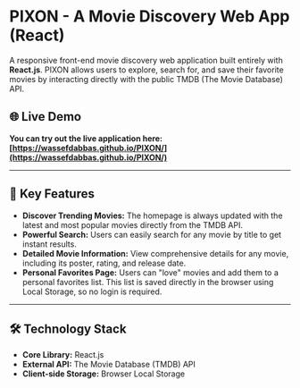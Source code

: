 # PIXON - A Movie Discovery Web App (React)

A responsive front-end movie discovery web application built entirely with **React.js**. PIXON allows users to explore, search for, and save their favorite movies by interacting directly with the public TMDB (The Movie Database) API.
<!-- If you have a live link for PIXON, put it here. This is the most important part! -->
## 🌐 Live Demo

**You can try out the live application here: [https://wassefdabbas.github.io/PIXON/](https://wassefdabbas.github.io/PIXON/)**

---

## 🚀 Key Features

*   **Discover Trending Movies:** The homepage is always updated with the latest and most popular movies directly from the TMDB API.
*   **Powerful Search:** Users can easily search for any movie by title to get instant results.
*   **Detailed Movie Information:** View comprehensive details for any movie, including its poster, rating, and release date.
*   **Personal Favorites Page:** Users can "love" movies and add them to a personal favorites list. This list is saved directly in the browser using Local Storage, so no login is required.

---

## 🛠️ Technology Stack

*   **Core Library:** React.js
*   **External API:** The Movie Database (TMDB) API
*   **Client-side Storage:** Browser Local Storage
